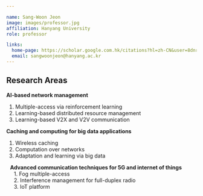 ```yaml
---

name: Sang-Woon Jeon
image: images/professor.jpg
affiliation: Hanyang University
role: professor

links:
  home-page: https://scholar.google.com.hk/citations?hl=zh-CN&user=8dnrnzsAAAAJ
  email: sangwoonjeon@hanyang.ac.kr
---
```

## Research Areas

**AI-based network management**
1. Multiple-access via reinforcement learning
2. Learning-based distributed resource management
3. Learning-based V2X and V2V communication

**Caching and computing for big data applications**
1. Wireless caching
1. Computation over networks
1. Adaptation and learning via big data

<div style="margin-left: 10px; font-weight: bold; text-align: left;">
    Advanced communication techniques for 5G and internet of things
</div>

<div style="margin-left: 20px; text-align: left;"> 1. Fog multiple-access </div>

<div style="margin-left: 20px; text-align: left;"> 2. Interference management for full-duplex radio </div>

<div style="margin-left: 20px; text-align: left;"> 3. IoT platform </div>






